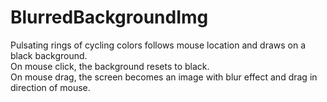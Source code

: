 # BlurredBackgroundImg
Pulsating rings of cycling colors follows mouse location and draws on a black background.<br>
On mouse click, the background resets to black.<br>
On mouse drag, the screen becomes an image with blur effect and drag in direction of mouse.
